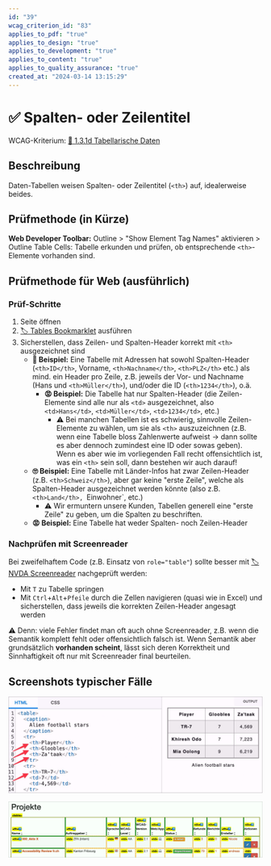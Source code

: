 ```yaml
---
id: "39"
wcag_criterion_id: "83"
applies_to_pdf: "true"
applies_to_design: "true"
applies_to_development: "true"
applies_to_content: "true"
applies_to_quality_assurance: "true"
created_at: "2024-03-14 13:15:29"
---
```


# ✅ Spalten- oder Zeilentitel

WCAG-Kriterium: [📜 1.3.1d Tabellarische Daten](..)

## Beschreibung

Daten-Tabellen weisen Spalten- oder Zeilentitel (`<th>`) auf, idealerweise beides.

## Prüfmethode (in Kürze)

**Web Developer Toolbar:** Outline > "Show Element Tag Names" aktivieren > Outline Table Cells: Tabelle erkunden und prüfen, ob entsprechende `<th>`-Elemente vorhanden sind.

## Prüfmethode für Web (ausführlich)

### Prüf-Schritte

1. Seite öffnen
1. [🏷️ Tables Bookmarklet](/de/tags/tables-bookmarklet) ausführen
1. Sicherstellen, dass Zeilen- und Spalten-Header korrekt mit `<th>` ausgezeichnet sind
    - **🙂 Beispiel:** Eine Tabelle mit Adressen hat sowohl Spalten-Header (`<th>ID</th>`, <th>Vorname</th>, `<th>Nachname</th>`, `<th>PLZ</th>` etc.) als mind. ein Header pro Zeile, z.B. jeweils der Vor- und Nachname (<th>Hans</th> und `<th>Müller</th>`), und/oder die ID (`<th>1234</th>`), o.ä.
        - **😡 Beispiel:** Die Tabelle hat nur Spalten-Header (die Zeilen-Elemente sind alle nur als `<td>` ausgezeichnet, also `<td>Hans</td>`, `<td>Müller</td>`, `<td>1234</td>`, etc.)
            - ⚠️ Bei manchen Tabellen ist es schwierig, sinnvolle Zeilen-Elemente zu wählen, um sie als `<th>` auszuzeichnen (z.B. wenn eine Tabelle bloss Zahlenwerte aufweist → dann sollte es aber dennoch zumindest eine ID oder sowas geben). Wenn es aber wie im vorliegenden Fall recht offensichtlich ist, was ein `<th>` sein soll, dann bestehen wir auch darauf!
    - **🙄 Beispiel:** Eine Tabelle mit Länder-Infos hat zwar Zeilen-Header (z.B. `<th>Schweiz</th>`), aber gar keine "erste Zeile", welche als Spalten-Header ausgezeichnet werden könnte (also z.B. `<th>Land</th>, `<th>Einwohner</th>`, etc.)
        - ⚠️ Wir ermuntern unsere Kunden, Tabellen generell eine "erste Zeile" zu geben, um die Spalten zu beschriften.
    - **😡 Beispiel:** Eine Tabelle hat weder Spalten- noch Zeilen-Header

### Nachprüfen mit Screenreader

Bei zweifelhaftem Code (z.B. Einsatz von `role="table"`) sollte besser mit [🏷️ NVDA Screenreader](/de/tags/nvda-screenreader) nachgeprüft werden:

- Mit `T` zu Tabelle springen
- Mit `Ctrl`+`Alt`+`Pfeile` durch die Zellen navigieren (quasi wie in Excel) und sicherstellen, dass jeweils die korrekten Zeilen-Header angesagt werden

⚠️ Denn: viele Fehler findet man oft auch ohne Screenreader, z.B. wenn die Semantik komplett fehlt oder offensichtlich falsch ist. Wenn Semantik aber grundsätzlich **vorhanden scheint**, lässt sich deren Korrektheit und Sinnhaftigkeit oft nur mit Screenreader final beurteilen.

## Screenshots typischer Fälle

![Table-Demo auf MDN mit korrekten THs](images/table-demo-auf-mdn-mit-korrekten-ths.png)

![Tabelle in A4AA mit aktiviertem Tables-Bookmarklet](images/tabelle-in-a4aa-mit-aktiviertem-tables-bookmarklet.png)